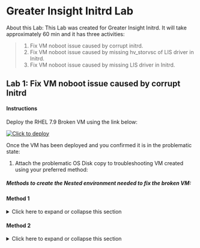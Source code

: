 # Greater Insight Initrd Lab

About this Lab:
This Lab was created for Greater Insight Initrd.
It will take approximately 60 min and it has three activities:  

> 1. Fix VM noboot issue caused by corrupt initrd.
> 2. Fix VM noboot issue caused by missing hv_storvsc of LIS driver in Initrd.
> 3. Fix VM noboot issue caused by missing LIS driver in Initrd.
>
## Lab 1: Fix VM noboot issue caused by corrupt Initrd

#### Instructions

Deploy the RHEL 7.9 Broken VM using the link below: 

  [![Click to deploy](https://user-images.githubusercontent.com/129801457/229645043-e2349c38-7efd-4336-83c4-dab6897f9a7c.png)](https://portal.azure.com/#create/Microsoft.Template/uri/https%3A%2F%2Fraw.githubusercontent.com%2Fkaalvara%2Finitramfs%2Fmain%2Fdeploymenttemplatekaalvara.json%0A)

Once the VM has been deployed and you confirmed it is in the problematic state:

 1. Attach the problematic OS Disk copy to troubleshooting VM created using your preferred method:
 
##### Methods to create the Nested environment needed to fix the broken VM:

#### Method 1

<details close>

<summary>Click here to expand or collapse this section</summary>

- [*Azure ALAR*][def2]
  If you are going to use [*Azure ALAR*][def2] steps in order to create the troubleshooting VM and fix this issue; no additional steps are required. Please just confirm the Original broken VM is now working as expected.

</details>

#### Method 2

<details close>

<summary>Click here to expand or collapse this section</summary>

- [*chroot*][def], after creating Nested environment following [*chroot*][def] steps please proceed to [Step 2](#2.).

2. Take a backup of the Old Initrd image and Rebuild the Initrd for the current kernel using the command below:
 
          dracut -f -v <initramfsversion> <kernelversion>

 3. Exit chroot and unmount the OS disk copy from the troubleshooting VM, after you've done that, please reassemble the original VM by switching the OS disk.

 4. The VM should be now able to boot after Initrd configuration gets changed.
 
 </details>

[def]: https://learn.microsoft.com/en-us/troubleshoot/azure/virtual-machines/chroot-environment-linux#using-the-same-lvm-image 
[def2]: https://github.com/Azure/ALAR
